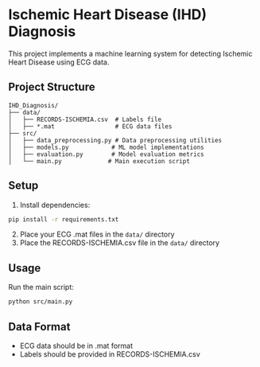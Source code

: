 # Ischemic Heart Disease (IHD) Diagnosis

This project implements a machine learning system for detecting Ischemic Heart Disease using ECG data.

## Project Structure
```
IHD_Diagnosis/
├── data/
│   ├── RECORDS-ISCHEMIA.csv  # Labels file
│   ├── *.mat                 # ECG data files
├── src/
│   ├── data_preprocessing.py # Data preprocessing utilities
│   ├── models.py            # ML model implementations
│   ├── evaluation.py        # Model evaluation metrics
│   └── main.py             # Main execution script
```

## Setup
1. Install dependencies:
```bash
pip install -r requirements.txt
```

2. Place your ECG .mat files in the `data/` directory
3. Place the RECORDS-ISCHEMIA.csv file in the `data/` directory

## Usage
Run the main script:
```bash
python src/main.py
```

## Data Format
- ECG data should be in .mat format
- Labels should be provided in RECORDS-ISCHEMIA.csv
